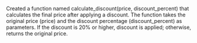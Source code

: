 Created a function named calculate_discount(price, discount_percent) that calculates the final price after applying a discount. 
The function takes the original price (price) and the discount percentage (discount_percent) as parameters.
If the discount is 20% or higher, discount is applied; otherwise, returns the original price.
